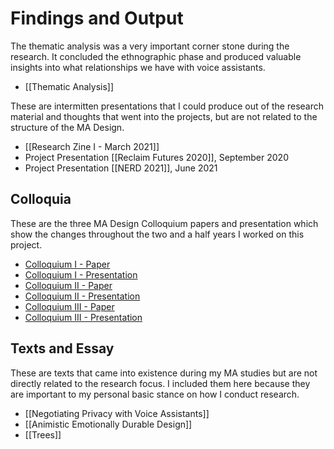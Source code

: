 # Findings and Output
The thematic analysis was a very important corner stone during the research. It concluded the ethnographic phase and produced valuable insights into what relationships we have with voice assistants.

- [[Thematic Analysis]]

These are intermitten presentations that I could produce out of the research material and thoughts that went into the projects, but are not related to the structure of the MA Design.

- [[Research Zine I - March 2021]]
- Project Presentation [[Reclaim Futures 2020]], September 2020
- Project Presentation [[NERD 2021]], June 2021

## Colloquia
These are the three MA Design Colloquium papers and presentation which show the changes throughout the two and a half years I worked on this project.

- [Colloquium I - Paper](/assets/files/Animismus%20im%20Design%20-%20Adrian%20Demleitner.pdf)
- [Colloquium I - Presentation](/assets/files/Colloquium%20I%20-%20Presentation.pptx)
- [Colloquium II - Paper](/assets/files/Colloquium%20II%20-%20Paper.pdf)
- [Colloquium II - Presentation](/assets/files/Colloquium%20II%20-%20Presentation.pdf)
- [Colloquium III - Paper](/assets/files/2021-11-04%20C3%20Adrian%20Demleitner%20-%20Talking%20(to)%20Things.pdf)
- [Colloquium III - Presentation](/assets/files/2021-11-04%20C3%20Adrian%20Demleitner%20-%20Talking%20(to)%20Things%20-%20Presentation.pdf)

## Texts and Essay
These are texts that came into existence during my MA studies but are not directly related to the research focus. I included them here because they are important to my personal basic stance on how I conduct research.

- [[Negotiating Privacy with Voice Assistants]]
- [[Animistic Emotionally Durable Design]]
- [[Trees]]